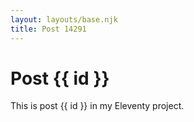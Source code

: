 ```yaml
---
layout: layouts/base.njk
title: Post 14291
---
```


# Post {{ id }}

This is post {{ id }} in my Eleventy project.
